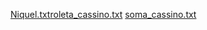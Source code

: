[Niquel.txt](https://github.com/Henriquedezena/Portf-lio-3A/files/7084973/Niquel.txt)[roleta_cassino.txt](https://github.com/Henriquedezena/Portf-lio-3A/files/7084974/roleta_cassino.txt)
[soma_cassino.txt](https://github.com/Henriquedezena/Portf-lio-3A/files/7084975/soma_cassino.txt)
